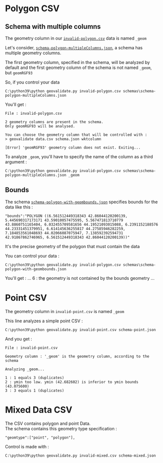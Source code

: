 # Polygon CSV

## Schema with multiple columns

The geometry column in our [`invalid-polygon.csv`](..invalid-polygon.csv) data is named `_geom`

Let's consider, [`schema-polygon-multipleColumns.json`](../schemas/schema-polygon-multipleColumns.json), a schema has multiple geometry columns.

The first geometry column, specified in the schema, will be analyzed by default and the first geometry column of the schema is not named `_geom`, but `geomRGF93`

So, if you control your data

    C:\python39\python geovalidate.py invalid-polygon.csv schemas\schema-polygon-multipleColumns.json

You'll get :

    File : invalid-polygon.csv

    2 geometry columns are present in the schema.
    Only geomRGF93 will be analysed.

    You can choose the geometry column that will be controlled with :
    > geovalidate data.csv schema.json wktcolumn

    [Error] 'geomRGF93' geometry column does not exist. Exiting...

To analyze `_geom`, you'll have to specify the name of the column as a third argument :

    C:\python39\python geovalidate.py invalid-polygon.csv schemas\schema-polygon-multipleColumns.json _geom

## Bounds

The schema [`schema-polygon-with-geombounds.json`](../schemas/schema-polygon-with-geombounds.json) specifies bounds for the data like this :

    "bounds":"POLYGON ((6.561512449318343 42.86044120200139, 5.445690317173171 43.59010057475595, 5.567471813710779 43.8860751165404, 6.032455709581656 44.19521093015088, 6.2391152188576 44.23331451379951, 6.614145636255817 44.27585946282259, 7.184853561048693 44.02066087075947, 7.138592392594731 42.91867862746965, 6.561512449318343 42.86044120200139))"

It's the precise geometry of the polygon that must contain the data

You can control your data :

    C:\python39\python geovalidate.py invalid-polygon.csv schemas\schema-polygon-with-geombounds.json

You'll get :
...
6 : the geometry is not contained by the bounds geometry
...


# Point CSV

The geometry column in `invalid-point.csv` is named `_geom`

This line analyzes a simple point CSV :

    C:\python39\python geovalidate.py invalid-point.csv schema-point.json

And you get :

    File : invalid-point.csv

    Geometry column : '_geom' is the geometry column, according to the schema

    Analyzing _geom...

    1 : 1 equals 3 (duplicates)
    2 : ymin too low. ymin (42.682602) is inferior to ymin bounds (43.075600)
    3 : 3 equals 1 (duplicates)

# Mixed Data CSV

The CSV contains polygon and point Data.  
The schema contains this geometry type specification :

    "geomtype":["point", "polygon"],

Control is made with :

    C:\python39\python geovalidate.py invalid-mixed.csv schema-mixed.json
